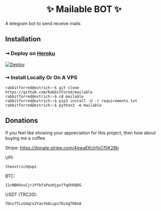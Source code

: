 <h1 align="center"> 
    ✨ Mailable BOT ✨ 
</h1>
A telegram bot to send receive mails


## Installation

### ⇝ Deploy on [Heroku](https://heroku.com)
[![Deploy](https://www.herokucdn.com/deploy/button.svg)](https://heroku.com/deploy)
### ⇝ Install Locally Or On A VPS

```console
rabbitforred@ostrich:~$ git clone https://github.com/RabbitFored/mailable
rabbitforred@ostrich:~$ cd mailable
rabbitforred@ostrich:~$ pip3 install -U -r requirements.txt
rabbitforred@ostrich:~$ python3 -m mailable
```

## Donations

<p> If you feel like showing your appreciation for this project, then how about buying me a coffee.</p>

Stripe:
https://donate.stripe.com/4gwaEKcIrfoCf5K28b

UPI: 

```theostrich@upi```

BTC:

```12cNBHVnuCjriPfbfxPazHjpxffq6hRQDG```

USDT (TRC20):

```TDnv7TLzGdqCnZYavt68LupsfELUgTR8o8```
